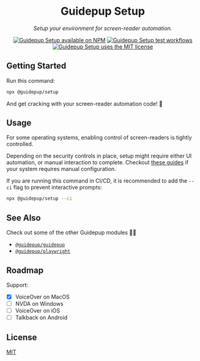<h1 align="center">Guidepup Setup</h1>
<p align="center">
  <i>Setup your environment for screen-reader automation.</i>
</p>
<p align="center">
  <a href="https://www.npmjs.com/package/@guidepup/setup"><img alt="Guidepup Setup available on NPM" src="https://img.shields.io/npm/v/@guidepup/setup" /></a>
  <a href="https://github.com/guidepup/setup/actions/workflows/test.yml"><img alt="Guidepup Setup test workflows" src="https://github.com/guidepup/setup/workflows/Test/badge.svg" /></a>
  <a href="https://github.com/guidepup/setup/blob/main/LICENSE"><img alt="Guidepup Setup uses the MIT license" src="https://img.shields.io/github/license/guidepup/setup" /></a>
</p>

## Getting Started

Run this command:

```bash
npx @guidepup/setup
```

And get cracking with your screen-reader automation code! 🦮

## Usage

For some operating systems, enabling control of screen-readers is tightly controlled.

Depending on the security controls in place, setup might require either UI automation, or manual interaction to complete. Checkout [these guides](https://github.com/guidepup/guidepup/tree/main/guides) if your system requires manual configuration.

If you are running this command in CI/CD, it is recommended to add the `--ci` flag to prevent interactive prompts:

```bash
npx @guidepup/setup --ci
```

## See Also

Check out some of the other Guidepup modules 🐕‍🦺

- [`@guidepup/guidepup`](https://github.com/guidepup/guidepup/)
- [`@guidepup/playwright`](https://github.com/guidepup/guidepup-playwright/)

## Roadmap

Support:

- [x] VoiceOver on MacOS
- [ ] NVDA on Windows
- [ ] VoiceOver on iOS
- [ ] Talkback on Android

## License

[MIT](https://github.com/guidepup/guidepup/blob/main/LICENSE)
